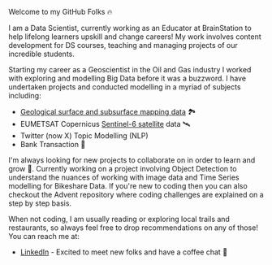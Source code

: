 Welcome to my GitHub Folks 🔥

I am a Data Scientist, currently working as an Educator at BrainStation to help lifelong learners upskill and change careers! My work involves content development for DS courses, teaching and managing projects of our incredible students.

Starting my career as a Geoscientist in the Oil and Gas industry I worked with exploring and modelling Big Data before it was a buzzword. I have undertaken projects and conducted modelling in a myriad of subjects including:
- [Geological surface and subsurface mapping data](https://www.searchanddiscovery.com/pdfz/documents/2014/30382chitransh/ndx_chitransh.pdf.html) 🏞️
- EUMETSAT Copernicus [Sentinel-6 satellite](https://www.eumetsat.int/sentinel-6) data 🛰️
- Twitter (now X) Topic Modelling (NLP) 
- Bank Transaction 🏦

I'm always looking for new projects to collaborate on in order to learn and grow 🌱. Currently working on a project involving Object Detection to understand the nuances of working with image data and Time Series modelling for Bikeshare Data. If you're new to coding then you can also checkout the Advent repository where coding challenges are explained on a step by step basis. 

When not coding, I am usually reading or exploring local trails and restaurants, so always feel free to drop recommendations on any of those!
You can reach me at:
- [LinkedIn](https://www.linkedin.com/in/schitransh/) - Excited to meet new folks and have a coffee chat 💬
